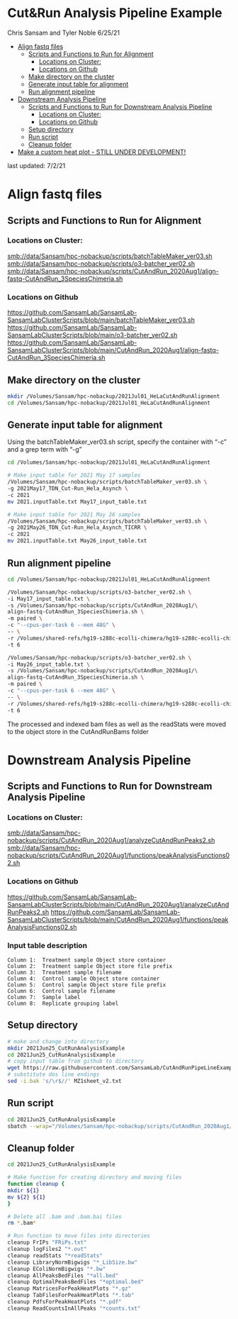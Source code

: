 Cut\&Run Analysis Pipeline Example
================
Chris Sansam and Tyler Noble
6/25/21

  - [Align fastq files](#align-fastq-files)
      - [Scripts and Functions to Run for
        Alignment](#scripts-and-functions-to-run-for-alignment)
          - [Locations on Cluster:](#locations-on-cluster)
          - [Locations on Github](#locations-on-github)
      - [Make directory on the cluster](#make-directory-on-the-cluster)
      - [Generate input table for
        alignment](#generate-input-table-for-alignment)
      - [Run alignment pipeline](#run-alignment-pipeline)
  - [Downstream Analysis Pipeline](#downstream-analysis-pipeline)
      - [Scripts and Functions to Run for Downstream Analysis
        Pipeline](#scripts-and-functions-to-run-for-downstream-analysis-pipeline)
          - [Locations on Cluster:](#locations-on-cluster-1)
          - [Locations on Github](#locations-on-github-1)
      - [Setup directory](#setup-directory)
      - [Run script](#run-script)
      - [Cleanup folder](#cleanup-folder)
  - [Make a custom heat plot - STILL UNDER
    DEVELOPMENT\!](#make-a-custom-heat-plot---still-under-development)

last updated: 7/2/21

# Align fastq files

## Scripts and Functions to Run for Alignment

### Locations on Cluster:

<smb://data/Sansam/hpc-nobackup/scripts/batchTableMaker_ver03.sh>
<smb://data/Sansam/hpc-nobackup/scripts/o3-batcher_ver02.sh>
<smb://data/Sansam/hpc-nobackup/scripts/CutAndRun_2020Aug1/align-fastq-CutAndRun_3SpeciesChimeria.sh>

### Locations on Github

<https://github.com/SansamLab/SansamLab-SansamLabClusterScripts/blob/main/batchTableMaker_ver03.sh>
<https://github.com/SansamLab/SansamLab-SansamLabClusterScripts/blob/main/o3-batcher_ver02.sh>
<https://github.com/SansamLab/SansamLab-SansamLabClusterScripts/blob/main/CutAndRun_2020Aug1/align-fastq-CutAndRun_3SpeciesChimeria.sh>

## Make directory on the cluster

``` bash
mkdir /Volumes/Sansam/hpc-nobackup/2021Jul01_HeLaCutAndRunAlignment
cd /Volumes/Sansam/hpc-nobackup/2021Jul01_HeLaCutAndRunAlignment
```

## Generate input table for alignment

Using the batchTableMaker\_ver03.sh script, specify the container with
“-c” and a grep term with “-g”

``` bash
cd /Volumes/Sansam/hpc-nobackup/2021Jul01_HeLaCutAndRunAlignment

# Make input table for 2021 May 17 samples
/Volumes/Sansam/hpc-nobackup/scripts/batchTableMaker_ver03.sh \
-g 2021May17_TDN_Cut-Run_Hela_Asynch \
-c 2021
mv 2021.inputTable.txt May17_input_table.txt

# Make input table for 2021 May 26 samples
/Volumes/Sansam/hpc-nobackup/scripts/batchTableMaker_ver03.sh \
-g 2021May26_TDN_Cut-Run_Hela_Asynch_TICRR \
-c 2021
mv 2021.inputTable.txt May26_input_table.txt
```

## Run alignment pipeline

``` bash
cd /Volumes/Sansam/hpc-nobackup/2021Jul01_HeLaCutAndRunAlignment

/Volumes/Sansam/hpc-nobackup/scripts/o3-batcher_ver02.sh \
-i May17_input_table.txt \
-s /Volumes/Sansam/hpc-nobackup/scripts/CutAndRun_2020Aug1/\
align-fastq-CutAndRun_3SpeciesChimeria.sh \
-m paired \
-c "--cpus-per-task 6 --mem 48G" \
-- \
-r /Volumes/shared-refs/hg19-s288c-ecolli-chimera/hg19-s288c-ecolli-chimera \
-t 6

/Volumes/Sansam/hpc-nobackup/scripts/o3-batcher_ver02.sh \
-i May26_input_table.txt \
-s /Volumes/Sansam/hpc-nobackup/scripts/CutAndRun_2020Aug1/\
align-fastq-CutAndRun_3SpeciesChimeria.sh \
-m paired \
-c "--cpus-per-task 6 --mem 48G" \
-- \
-r /Volumes/shared-refs/hg19-s288c-ecolli-chimera/hg19-s288c-ecolli-chimera \
-t 6
```

The processed and indexed bam files as well as the readStats were moved
to the object store in the CutAndRunBams folder

# Downstream Analysis Pipeline

## Scripts and Functions to Run for Downstream Analysis Pipeline

### Locations on Cluster:

<smb://data/Sansam/hpc-nobackup/scripts/CutAndRun_2020Aug1/analyzeCutAndRunPeaks2.sh>
<smb://data/Sansam/hpc-nobackup/scripts/CutAndRun_2020Aug1/functions/peakAnalysisFunctions02.sh>

### Locations on Github

<https://github.com/SansamLab/SansamLab-SansamLabClusterScripts/blob/main/CutAndRun_2020Aug1/analyzeCutAndRunPeaks2.sh>
<https://github.com/SansamLab/SansamLab-SansamLabClusterScripts/blob/main/CutAndRun_2020Aug1/functions/peakAnalysisFunctions02.sh>

### Input table description
```
Column 1:  Treatment sample Object store container
Column 2:  Treatment sample Object store file prefix
Column 3:  Treatment sample filename
Column 4:  Control sample Object store container
Column 5:  Control sample Object store file prefix
Column 6:  Control sample filename
Column 7:  Sample label
Column 8:  Replicate grouping label
```

## Setup directory

``` bash
# make and change into directory
mkdir 2021Jun25_CutRunAnalysisExample
cd 2021Jun25_CutRunAnalysisExample
# copy input table from github to directory
wget https://raw.githubusercontent.com/SansamLab/CutAndRunPipeLineExample/main/MZ1sheet_v2.txt
# substitute dos line endings
sed -i.bak 's/\r$//' MZ1sheet_v2.txt
```

## Run script

``` bash
cd 2021Jun25_CutRunAnalysisExample
sbatch --wrap="/Volumes/Sansam/hpc-nobackup/scripts/CutAndRun_2020Aug1/analyzeCutAndRunPeaks2.sh MZ1sheet_v2.txt"
```

## Cleanup folder

``` bash
cd 2021Jun25_CutRunAnalysisExample

# Make function for creating directory and moving files
function cleanup {
mkdir ${1}
mv ${2} ${1}
}

# Delete all .bam and .bam.bai files
rm *.bam*

# Run function to move files into directories
cleanup FrIPs "FRiPs.txt"
cleanup logFiles2 "*.out"
cleanup readStats "*readStats"
cleanup LibraryNormBigwigs "*_LibSize.bw"
cleanup EColiNormBigwigs "*.bw"
cleanup AllPeaksBedFiles "*all.bed"
cleanup OptimalPeaksBedFiles "*optimal.bed"
cleanup MatricesForPeakHeatPlots "*.gz"
cleanup TabFilesForPeakHeatPlots "*.tab"
cleanup PdfsForPeakHeatPlots "*.pdf"
cleanup ReadCountsInAllPeaks "*counts.txt"
```

